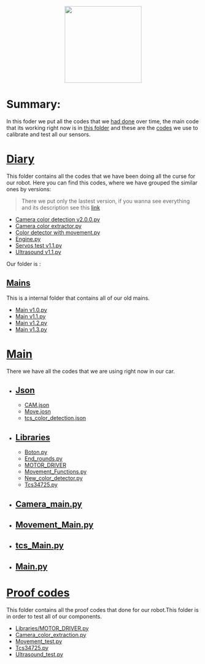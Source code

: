 <p align="center">
  <img width="200" height="200" Src="https://github.com/Ploirad/WRO-2024-ArduMASTERS/blob/main/Process/MASTERS.jpeg">
</p>


# Summary:
In this foder we put all the codes that we [had done](https://github.com/Ploirad/WRO-2024-ArduMASTERS/tree/main/Src/diary) over time, the main code that its working right now is in [this folder](https://github.com/Ploirad/WRO-2024-ArduMASTERS/tree/main/Src/Main) and these are the [codes](https://github.com/Ploirad/WRO-2024-ArduMASTERS/tree/main/Src/Test%20codes) we use to calibrate and test all our sensors.


# [Diary](https://github.com/Ploirad/WRO-2024-ArduMASTERS/tree/main/Src/diary)

  This folder contains all the codes that we have been doing all the curse for our robot. Here you can find this codes, where we have grouped the similar ones by versions:
  >There we put only the lastest version, if you wanna see everything and its description see this [link](https://github.com/Ploirad/WRO-2024-ArduMASTERS/tree/main/Src/diary#files)
  - [Camera color detection v2.0.0.py](https://github.com/Ploirad/WRO-2024-ArduMASTERS/blob/main/Src/diary/camera_color_detection_v2.0.0.py)
  - [Camera color extractor.py](https://github.com/Ploirad/WRO-2024-ArduMASTERS/blob/main/Src/diary/camera_color_extractor.py)
  - [Color detector with movement.py](https://github.com/Ploirad/WRO-2024-ArduMASTERS/blob/main/Src/diary/color_detector_with_movement.py)
  - [Engine.py](https://github.com/Ploirad/WRO-2024-ArduMASTERS/blob/main/Src/diary/engine.py)
  - [Servos test v1.1.py](https://github.com/Ploirad/WRO-2024-ArduMASTERS/blob/main/Src/diary/servos_test_v1.1.0.py)
  - [Ultrasound v1.1.py](https://github.com/Ploirad/WRO-2024-ArduMASTERS/blob/main/Src/diary/ultrasound_v1.1.0.py)

  Our folder is :
  ## [Mains](https://github.com/Ploirad/WRO-2024-ArduMASTERS/tree/main/Src/Mains)
  This is a internal folder that contains all of our old mains.
  - [Main v1.0.py](https://github.com/Ploirad/WRO-2024-ArduMASTERS/blob/main/Src/diary/Mains/main_v1.0.py)
  - [Main v1.1.py](https://github.com/Ploirad/WRO-2024-ArduMASTERS/blob/main/Src/diary/Mains/main_v1.1.py)
  - [Main v1.2.py](https://github.com/Ploirad/WRO-2024-ArduMASTERS/blob/main/Src/diary/Mains/main_v1.2.py)
  - [Main v1.3.py](https://github.com/Ploirad/WRO-2024-ArduMASTERS/blob/main/Src/diary/Mains/main_v1.3.py)

# [Main](https://github.com/Ploirad/WRO-2024-ArduMASTERS/tree/main/Src/Main)
  There we have all the codes that we are using right now in our car.
  - ## [Json]()
    - [CAM.json](https://github.com/Ploirad/WRO-2024-ArduMASTERS/blob/main/Src/Main/CAM.json)
    - [Move.josn](https://github.com/Ploirad/WRO-2024-ArduMASTERS/blob/main/Src/Main/Move.json)
    - [tcs_color_detection.json](https://github.com/Ploirad/WRO-2024-ArduMASTERS/blob/main/Src/Main/tcs_color_detection.json)
  - ## [Libraries](https://github.com/Ploirad/WRO-2024-ArduMASTERS/tree/main/Src/Main/Libraries)
    - [Boton.py](https://github.com/Ploirad/WRO-2024-ArduMASTERS/blob/main/Src/Main/Libraries/Boton.py)
    - [End_rounds.py](https://github.com/Ploirad/WRO-2024-ArduMASTERS/blob/main/Src/Main/Libraries/End_rounds.py)
    - [MOTOR_DRIVER](https://github.com/Ploirad/WRO-2024-ArduMASTERS/blob/main/Src/Main/Libraries/MOTOR_DRIVER.py)
    - [Movement_Functions.py](https://github.com/Ploirad/WRO-2024-ArduMASTERS/blob/main/Src/Main/Libraries/Movement.py)
    - [New_color_detector.py](https://github.com/Ploirad/WRO-2024-ArduMASTERS/blob/main/Src/Main/Libraries/New_color_detector.py)
    - [Tcs34725.py](https://github.com/Ploirad/WRO-2024-ArduMASTERS/blob/main/Src/Main/Libraries/tcs34725.py)
  - ## [Camera_main.py](https://github.com/Ploirad/WRO-2024-ArduMASTERS/blob/main/Src/Main/Camera_Main.py)
  - ## [Movement_Main.py](https://github.com/Ploirad/WRO-2024-ArduMASTERS/blob/main/Src/Main/Movement_Main.py)
  - ## [tcs_Main.py](https://github.com/Ploirad/WRO-2024-ArduMASTERS/blob/main/Src/Main/tcs_Main.py)
  - ## [Main.py](https://github.com/Ploirad/WRO-2024-ArduMASTERS/blob/main/Src/Main/MAIN.py)
# [Proof codes](https://github.com/Ploirad/WRO-2024-ArduMASTERS/tree/main/Src/Proof%20codes)
  This folder contains all the proof codes that done for our robot.This folder is in order to test all of our components.
 - [Libraries/MOTOR_DRIVER.py](https://github.com/Ploirad/WRO-2024-ArduMASTERS/blob/main/Src/Test%20codes/Libraries/MOTOR_DRIVER.py)
 - [Camera_color_extraction.py](https://github.com/Ploirad/WRO-2024-ArduMASTERS/blob/main/Src/Test%20codes/Camera_color_extraction.py)
 - [Movement_test.py](https://github.com/Ploirad/WRO-2024-ArduMASTERS/blob/main/Src/Test%20codes/Movement_test.py)
 - [Tcs34725.py](https://github.com/Ploirad/WRO-2024-ArduMASTERS/blob/main/Src/Test%20codes/Tcs34725_test.py)
 - [Ultrasound_test.py](https://github.com/Ploirad/WRO-2024-ArduMASTERS/blob/main/Src/Test%20codes/Ultrasound_test.py)